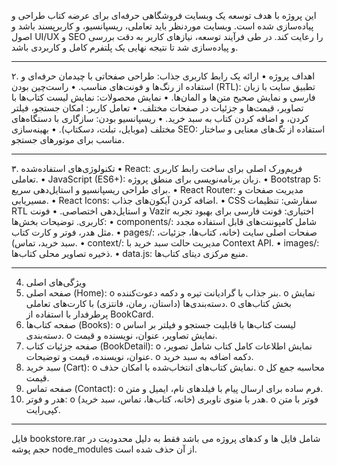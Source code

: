 این پروژه با هدف توسعه یک وبسایت فروشگاهی حرفه‌ای برای عرضه کتاب طراحی و پیاده‌سازی شده است. وبسایت موردنظر باید تعاملی، ریسپانسیو، و کاربرپسند باشد و اصول UI/UX و SEO را رعایت کند. در طی فرآیند توسعه، نیازهای کاربر به دقت بررسی و پیاده‌سازی شد تا نتیجه نهایی یک پلتفرم کامل و کاربردی باشد.
________________________________________
۲. اهداف پروژه
•	ارائه یک رابط کاربری جذاب: طراحی صفحاتی با چیدمان حرفه‌ای و استفاده از رنگ‌ها و فونت‌های مناسب.
•	راست‌چین بودن (RTL): تطبیق سایت با زبان فارسی و نمایش صحیح متن‌ها و المان‌ها.
•	نمایش محصولات: نمایش لیست کتاب‌ها با تصاویر، قیمت‌ها و جزئیات در صفحات مختلف.
•	تعامل کاربر: امکان جستجو، فیلتر کردن، و اضافه کردن کتاب به سبد خرید.
•	ریسپانسیو بودن: سازگاری با دستگاه‌های مختلف (موبایل، تبلت، دسکتاپ).
•	بهینه‌سازی SEO: استفاده از تگ‌های معنایی و ساختار مناسب برای موتورهای جستجو.
________________________________________
۳. تکنولوژی‌های استفاده‌شده
•	React: فریم‌ورک اصلی برای ساخت رابط کاربری تعاملی.
•	JavaScript (ES6+): زبان برنامه‌نویسی برای منطق پروژه.
•	Bootstrap 5: برای طراحی ریسپانسیو و استایل‌دهی سریع.
•	React Router: مدیریت صفحات و مسیریابی.
•	React Icons: اضافه کردن آیکون‌های جذاب.
•	CSS سفارشی: تنظیمات RTL و استایل‌دهی اختصاصی.
•	فونت Vazir اختیاری: فونت فارسی برای بهبود تجربه کاربری.
توضیحات بخش‌ها:
•	components/: شامل کامپوننت‌های قابل استفاده مجدد مثل هدر، فوتر و کارت کتاب.
•	pages/: صفحات اصلی سایت (خانه، کتاب‌ها، جزئیات، سبد خرید، تماس).
•	context/: مدیریت حالت سبد خرید با Context API.
•	images/: ذخیره تصاویر محلی کتاب‌ها.
•	data.js: منبع مرکزی دیتای کتاب‌ها.
________________________________________
4. ویژگی‌های اصلی
1.	صفحه اصلی (Home): 
o	بنر جذاب با گرادیانت تیره و دکمه دعوت‌کننده.
o	نمایش دسته‌بندی‌ها (داستان، رمان، فانتزی) با کارت‌های تعاملی.
o	بخش کتاب‌های پرطرفدار با استفاده از BookCard.
2.	صفحه کتاب‌ها (Books): 
o	لیست کتاب‌ها با قابلیت جستجو و فیلتر بر اساس دسته‌بندی.
o	نمایش تصاویر، عنوان، نویسنده و قیمت.
3.	صفحه جزئیات کتاب (BookDetail): 
o	نمایش اطلاعات کامل کتاب شامل تصویر، عنوان، نویسنده، قیمت و توضیحات.
o	دکمه اضافه به سبد خرید.
4.	سبد خرید (Cart): 
o	نمایش کتاب‌های انتخاب‌شده با امکان حذف.
o	محاسبه جمع کل قیمت.
5.	صفحه تماس (Contact): 
o	فرم ساده برای ارسال پیام با فیلدهای نام، ایمیل و متن.
6.	هدر و فوتر: 
o	هدر با منوی ناوبری (خانه، کتاب‌ها، تماس، سبد خرید).
o	فوتر با متن کپی‌رایت.
________________________________________
فایل bookstore.rar  شامل فایل ها و کدهای پروژه می باشد فقط به دلیل محدودیت در حجم پوشه node_modules از آن حذف شده است.
